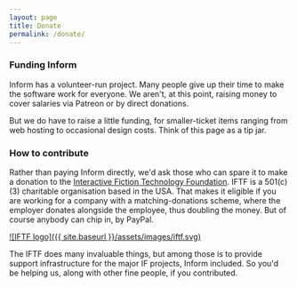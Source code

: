 ```yaml
---
layout: page
title: Donate
permalink: /donate/
---
```


### Funding Inform

Inform has a volunteer-run project. Many people give up their time to make
the software work for everyone. We aren't, at this point, raising money to
cover salaries via Patreon or by direct donations.

But we do have to raise a little funding, for smaller-ticket items ranging
from web hosting to occasional design costs. Think of this page as a tip jar.

### How to contribute

Rather than paying Inform directly, we'd ask those who can spare it to make
a donation to the [Interactive Fiction Technology Foundation](https://iftechfoundation.org/give/).
IFTF is a 501(c)(3) charitable organisation based in the USA. That makes it
eligible if you are working for a company with a matching-donations scheme,
where the employer donates alongside the employee, thus doubling the money.
But of course anybody can chip in, by PayPal.

[![IFTF logo]({{ site.baseurl }}/assets/images/iftf.svg)](https://iftechfoundation.org/give/)

The IFTF does many invaluable things, but among those is to provide support
infrastructure for the major IF projects, Inform included. So you'd be
helping us, along with other fine people, if you contributed.
